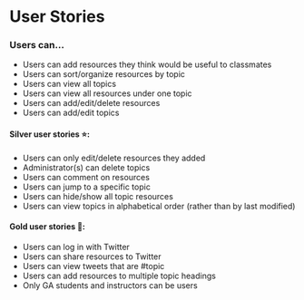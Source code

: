 # User Stories

### Users can...

- Users can add resources they think would be useful to classmates
- Users can sort/organize resources by topic
- Users can view all topics
- Users can view all resources under one topic
- Users can add/edit/delete resources
- Users can add/edit topics

#### Silver user stories :star::
- Users can only edit/delete resources they added
- Administrator(s) can delete topics
- Users can comment on resources
- Users can jump to a specific topic
- Users can hide/show all topic resources
- Users can view topics in alphabetical order (rather than by last modified)


#### Gold user stories :star2::
- Users can log in with Twitter
- Users can share resources to Twitter
- Users can view tweets that are #topic
- Users can add resources to multiple topic headings
- Only GA students and instructors can be users
